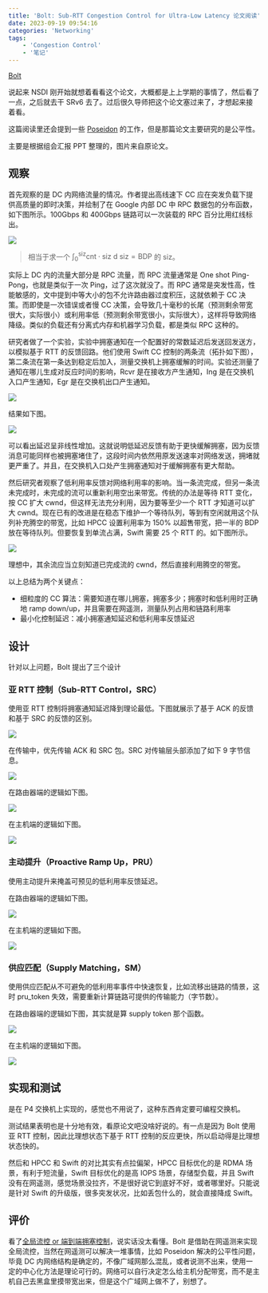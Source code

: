 ```yaml
---
title: 'Bolt: Sub-RTT Congestion Control for Ultra-Low Latency 论文阅读'
date: 2023-09-19 09:54:16
categories: 'Networking'
tags:
	- 'Congestion Control'
	- '笔记'
---
```


[Bolt](https://www.usenix.org/conference/nsdi23/presentation/arslan)

<!-- more -->

说起来 NSDI 刚开始就想着看看这个论文，大概都是上上学期的事情了，然后看了一点，之后就去干 SRv6 去了。过后很久导师把这个论文塞过来了，才想起来接着看。

这篇阅读里还会提到一些 [Poseidon](https://www.usenix.org/conference/nsdi23/presentation/wang-weitao) 的工作，但是那篇论文主要研究的是公平性。

主要是根据组会汇报 PPT 整理的，图片来自原论文。

## 观察

首先观察的是 DC 内网络流量的情况。作者提出高线速下 CC 应在突发负载下提供高质量的即时决策，并绘制了在 Google 内部 DC 中 RPC 数据包的分布函数，如下图所示。100Gbps 和 400Gbps 链路可以一次装载的 RPC 百分比用红线标出。

![](/images/bolt/1.png)

> 相当于求一个 $\int_0^\text{siz} \text{cnt}\cdot \text{siz} \text{ d } \text{siz} = \text{BDP}$ 的 $\text{siz}$。

实际上 DC 内的流量大部分是 RPC 流量，而 RPC 流量通常是 One shot Ping-Pong，也就是类似于一次 Ping，过了这次就没了。而 RPC 通常是突发性高，性能敏感的，文中提到中等大小的包不允许路由器过度积压，这就依赖于 CC 决策。而即使是一次错误或者慢 CC 决策，会导致几十毫秒的长尾（预测剩余带宽很大，实际很小）或利用率低（预测剩余带宽很小，实际很大），这样将导致网络降级。类似的负载还有分离式内存和机器学习负载，都是类似 RPC 这种的。

研究者做了一个实验，实验中拥塞通知在一个配置好的常数延迟后发送回发送方，以模拟基于 RTT 的反馈回路。他们使用 Swift CC 控制的两条流（拓扑如下图），第二条流在第一条达到稳定后加入，测量交换机上拥塞缓解的时间。实验还测量了通知在哪儿生成对反应时间的影响，Rcvr 是在接收方产生通知，Ing 是在交换机入口产生通知，Egr 是在交换机出口产生通知。

![](/images/bolt/2.png)

结果如下图。

![](/images/bolt/3.png)

可以看出延迟呈非线性增加。这就说明低延迟反馈有助于更快缓解拥塞，因为反馈消息可能同样也被拥塞堵住了，这段时间内依然用原发送速率对网络发送，拥堵就更严重了。并且，在交换机入口处产生拥塞通知对于缓解拥塞有更大帮助。

然后研究者观察了低利用率反馈对网络利用率的影响。当一条流完成，但另一条流未完成时，未完成的流可以重新利用空出来带宽。传统的办法是等待 RTT 变化，按 CC 扩大 cwnd，但这样无法充分利用，因为要等至少一个 RTT 才知道可以扩大 cwnd。现在已有的改进是在稳态下维护一个等待队列，等到有空闲就用这个队列补充腾空的带宽，比如 HPCC 设置利用率为 150% 以超售带宽，把一半的 BDP 放在等待队列。但要恢复到单流占满，Swift 需要 25 个 RTT 的。如下图所示。

![](/images/bolt/4.png)

理想中，其余流应当立刻知道已完成流的 cwnd，然后直接利用腾空的带宽。

以上总结为两个关键点：

- 细粒度的 CC 算法：需要知道在哪儿拥塞，拥塞多少；拥塞时和低利用时正确地 ramp down/up，并且需要在网遥测，测量队列占用和链路利用率
- 最小化控制延迟：减小拥塞通知延迟和低利用率反馈延迟

## 设计

针对以上问题，Bolt 提出了三个设计

### 亚 RTT 控制（Sub-RTT Control，SRC）

使用亚 RTT 控制将拥塞通知延迟降到理论最低。下图就展示了基于 ACK 的反馈和基于 SRC 的反馈的区别。

![](/images/bolt/5.jpg)

在传输中，优先传输 ACK 和 SRC 包。SRC 对传输层头部添加了如下 9 字节信息。

![](/images/bolt/6.png)

在路由器端的逻辑如下图。

![](/images/bolt/src-rtr-logic.png)

在主机端的逻辑如下图。

![](/images/bolt/src-hst-logic.png)

### 主动提升（Proactive Ramp Up，PRU）

使用主动提升来掩盖可预见的低利用率反馈延迟。

在路由器端的逻辑如下图。

![](/images/bolt/pru-rtr-logic.png)

在主机端的逻辑如下图。

![](/images/bolt/pru-hst-logic.png)

### 供应匹配（Supply Matching，SM）

使用供应匹配从不可避免的低利用率事件中快速恢复，比如流移出链路的情景，这时 pru_token 失效，需要重新计算链路可提供的传输能力（字节数）。

在路由器端的逻辑如下图，其实就是算 supply token 那个函数。

![](/images/bolt/sm-rtr-logic.png)

在主机端的逻辑如下图。

![](/images/bolt/sm-hst-logic.png)

## 实现和测试

是在 P4 交换机上实现的，感觉也不用说了，这种东西肯定要可编程交换机。

测试结果表明也是十分地有效，看原论文吧没啥好说的。有一点是因为 Bolt 使用亚 RTT 控制，因此比理想状态下基于 RTT 控制的反应更快，所以启动得是比理想状态快的。

然后和 HPCC 和 Swift 的对比其实有点拉偏架，HPCC 目标优化的是 RDMA 场景，有利于短流量，Swift 目标优化的是高 IOPS 场景，存储型负载，并且 Swift 没有在网遥测，感觉场景没拉齐，不是很好说它到底好不好，或者哪里好。只能说是针对 Swift 的升级版，很多突发状况，比如丢包什么的，就会直接降成 Swift。

## 评价

看了[全局流控 or 端到端拥塞控制](https://zhuanlan.zhihu.com/p/633734273)，说实话没太看懂。Bolt 是借助在网遥测来实现全局流控，当然在网遥测可以解决一堆事情，比如 Poseidon 解决的公平性问题，毕竟 DC 内网络结构是确定的，不像广域网那么混乱，或者说测不出来，使用一定的中心化方法是理论可行的。网络可以自行决定怎么给主机分配带宽，而不是主机自己去黑盒里摸带宽出来，但是这个广域网上做不了，别想了。
